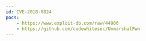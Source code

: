 ```yaml
---
id: CVE-2018-0824
pocs: 
    - https://www.exploit-db.com/raw/44906
    - https://github.com/codewhitesec/UnmarshalPwn
---
```

